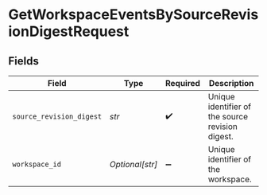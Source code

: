 # GetWorkspaceEventsBySourceRevisionDigestRequest


## Fields

| Field                                            | Type                                             | Required                                         | Description                                      |
| ------------------------------------------------ | ------------------------------------------------ | ------------------------------------------------ | ------------------------------------------------ |
| `source_revision_digest`                         | *str*                                            | :heavy_check_mark:                               | Unique identifier of the source revision digest. |
| `workspace_id`                                   | *Optional[str]*                                  | :heavy_minus_sign:                               | Unique identifier of the workspace.              |
